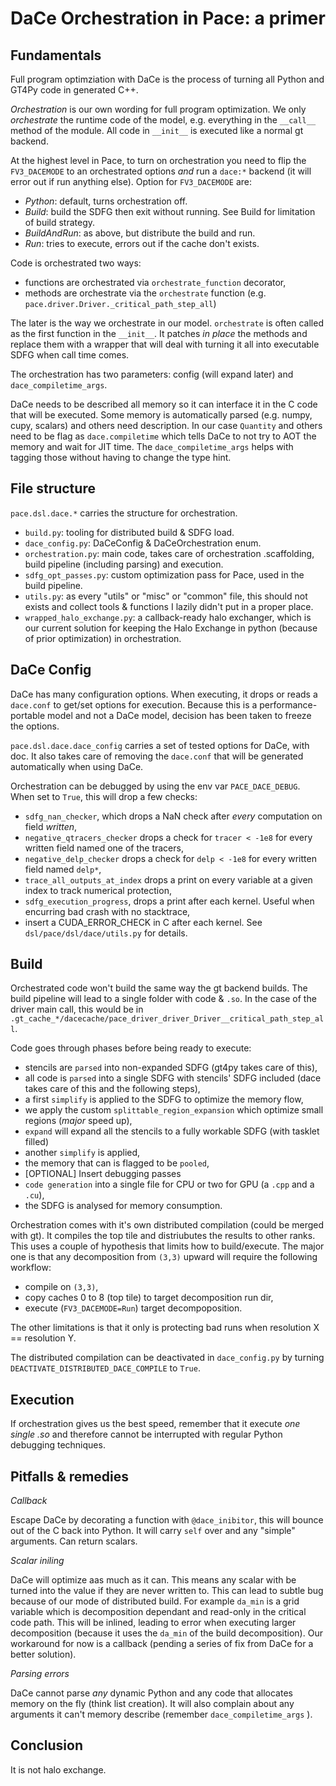 DaCe Orchestration in Pace: a primer
====================================

Fundamentals
------------

Full program optimziation with DaCe is the process of turning all Python and GT4Py code in generated C++.

_Orchestration_ is our own wording for full program optimization. We only _orchestrate_ the runtime code of the model, e.g. everything in the `__call__` method of the module. All code in `__init__` is executed like a normal gt backend.

At the highest level in Pace, to turn on orchestration you need to flip the `FV3_DACEMODE` to an orchestrated options _and_ run a `dace:*` backend (it will error out if run anything else). Option for `FV3_DACEMODE` are:

- _Python_: default, turns orchestration off.
- _Build_: build the SDFG then exit without running. See Build for limitation of build strategy.
- _BuildAndRun_: as above, but distribute the build and run.
- _Run_: tries to execute, errors out if the cache don't exists.

Code is orchestrated two ways:

- functions are orchestrated via `orchestrate_function` decorator,
- methods are orchestrate via the `orchestrate` function (e.g. `pace.driver.Driver._critical_path_step_all`)

The later is the way we orchestrate in our model. `orchestrate` is often called as the first function in the `__init__`. It patches _in place_ the methods and replace them with a wrapper that will deal with turning it all into executable SDFG when call time comes.

The orchestration has two parameters: config (will expand later) and `dace_compiletime_args`.

DaCe needs to be described all memory so it can interface it in the C code that will be executed. Some memory is automatically parsed (e.g. numpy, cupy, scalars) and others need description. In our case `Quantity` and others need to be flag as `dace.compiletime` which tells DaCe to not try to AOT the memory and wait for JIT time. The `dace_compiletime_args` helps with tagging those without having to change the type hint.

File structure
--------------

`pace.dsl.dace.*` carries the structure for orchestration.

- `build.py`: tooling for distributed build & SDFG load.
- `dace_config.py`: DaCeConfig & DaCeOrchestration enum.
- `orchestration.py`: main code, takes care of orchestration .scaffolding, build pipeline (including parsing) and execution.
- `sdfg_opt_passes.py`: custom optimization pass for Pace, used in the build pipeline.
- `utils.py`: as every "utils" or "misc" or "common" file, this should not exists and collect tools & functions I lazily didn't put in a proper place.
- `wrapped_halo_exchange.py`: a callback-ready halo exchanger, which is our current solution for keeping the Halo Exchange in python (because of prior optimization) in orchestration.

DaCe Config
-----------

DaCe has many configuration options. When executing, it drops or reads a `dace.conf` to get/set options for execution. Because this is a performance-portable model and not a DaCe model, decision has been taken to freeze the options.

`pace.dsl.dace.dace_config` carries a set of tested options for DaCe, with doc. It also takes care of removing the `dace.conf` that will be generated automatically when using DaCe.

Orchestration can be debugged by using the env var `PACE_DACE_DEBUG`.
When set to `True`, this will drop a few checks:

- `sdfg_nan_checker`, which drops a NaN check after _every_ computation on field _written_,
- `negative_qtracers_checker` drops a check for `tracer < -1e8` for every written field named one of the tracers,
- `negative_delp_checker` drops a check for `delp < -1e8` for every written field named `delp*`,
- `trace_all_outputs_at_index` drops a print on every variable at a given index to track numerical protection,
- `sdfg_execution_progress`, drops a print after each kernel. Useful when encurring bad crash with no stacktrace,
- insert a CUDA_ERROR_CHECK in C after each kernel.
See `dsl/pace/dsl/dace/utils.py` for details.

Build
-----

Orchestrated code won't build the same way the gt backend builds. The build pipeline will lead to a single folder with code & `.so`. In the case of the driver main call, this would be in `.gt_cache_*/dacecache/pace_driver_driver_Driver__critical_path_step_all`.

Code goes through phases before being ready to execute:

- stencils are `parsed` into non-expanded SDFG (gt4py takes care of this),
- all code is `parsed` into a single SDFG with stencils' SDFG included (dace takes care of this and the following steps),
- a first `simplify` is applied to the SDFG to optimize the memory flow,
- we apply the custom `splittable_region_expansion` which optimize small regions (_major_ speed up),
- `expand` will expand all the stencils to a fully workable SDFG (with tasklet filled)
- another `simplify` is applied,
- the memory that can is flagged to be `pooled`,
- [OPTIONAL] Insert debugging passes
- `code generation` into a single file for CPU or two for GPU (a `.cpp` and a `.cu`),
- the SDFG is analysed for memory consumption.

Orchestration comes with it's own distributed compilation (could be merged with gt). It compiles the top tile and distriubutes the results to other ranks. This uses a couple of hypothesis that limits how to build/execute. The major one is that any decomposition from `(3,3)` upward will require the following workflow:

- compile on `(3,3)`,
- copy caches 0 to 8 (top tile) to target decomposition run dir,
- execute (`FV3_DACEMODE=Run`) target decompoposition.

The other limitations is that it only is protecting bad runs when resolution X == resolution Y.

The distributed compilation can be deactivated in `dace_config.py` by turning `DEACTIVATE_DISTRIBUTED_DACE_COMPILE` to `True`.

Execution
---------

If orchestration gives us the best speed, remember that it execute _one single .so_ and therefore cannot be interrupted with regular Python debugging techniques.

Pitfalls & remedies
-------------------

_Callback_

Escape DaCe by decorating a function with `@dace_inibitor`, this will bounce out of the C back into Python. It will carry `self` over and any "simple" arguments. Can return scalars.

_Scalar iniling_

DaCe will optimize aas much as it can. This means any scalar with be turned into the value if they are never written to. This can lead to subtle bug because of our mode of distributed build. For example `da_min` is a grid variable which is decomposition dependant and read-only in the critical code path. This will be inlined, leading to error when executing larger decomposition (because it uses the `da_min` of the build decomposition). Our workaround for now is a callback (pending a series of fix from DaCe for a better solution).

_Parsing errors_

DaCe cannot parse _any_ dynamic Python and any code that allocates memory on the fly (think list creation). It will also complain about any arguments it can't memory describe (remember `dace_compiletime_args` ).

Conclusion
----------

It is not halo exchange.
